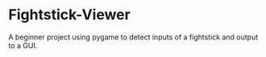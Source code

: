 # Fightstick-Viewer
A beginner project using pygame to detect inputs of a fightstick and output to a GUI.
